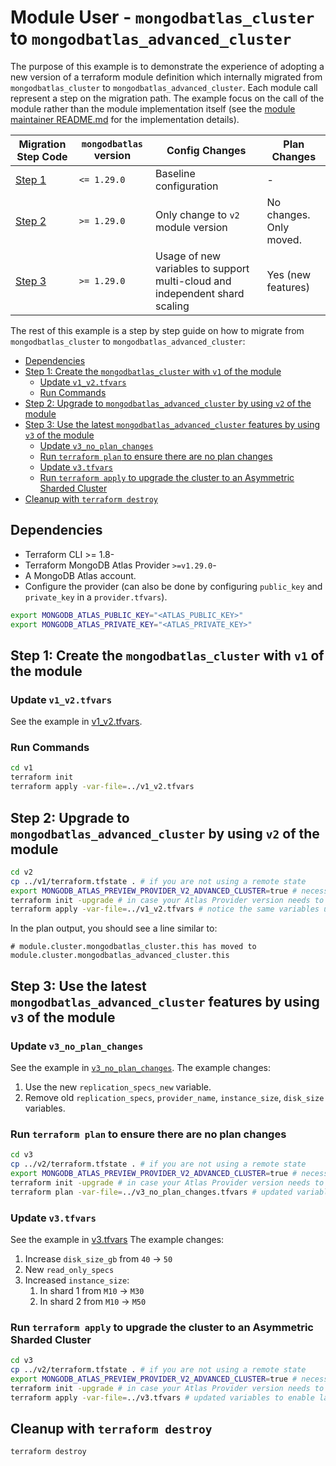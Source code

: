 # Module User - `mongodbatlas_cluster` to `mongodbatlas_advanced_cluster`

The purpose of this example is to demonstrate the experience of adopting a new version of a terraform module definition which internally migrated from `mongodbatlas_cluster` to `mongodbatlas_advanced_cluster`.
Each module call represent a step on the migration path.
The example focus on the call of the module rather than the module implementation itself (see the [module maintainer README.md](../module_maintainer/README.md) for the implementation details).

Migration Step Code | `mongodbatlas` version | Config Changes | Plan Changes
--- | --- | --- | ---
[Step 1](./v1) | `<= 1.29.0` | Baseline configuration | -
[Step 2](./v2) | `>= 1.29.0` | Only change to `v2` module version | No changes. Only moved.
[Step 3](./v3) | `>= 1.29.0` | Usage of new variables to support multi-cloud and independent shard scaling | Yes (new features)


The rest of this example is a step by step guide on how to migrate from `mongodbatlas_cluster` to `mongodbatlas_advanced_cluster`:

- [Dependencies](#dependencies)
- [Step 1: Create the `mongodbatlas_cluster` with `v1` of the module](#step-1-create-the-mongodbatlas_cluster-with-v1-of-the-module)
  - [Update `v1_v2.tfvars`](#update-v1_v2tfvars)
  - [Run Commands](#run-commands)
- [Step 2: Upgrade to `mongodbatlas_advanced_cluster` by using `v2` of the module](#step-2-upgrade-to-mongodbatlas_advanced_cluster-by-using-v2-of-the-module)
- [Step 3: Use the latest `mongodbatlas_advanced_cluster` features by using `v3` of the module](#step-3-use-the-latest-mongodbatlas_advanced_cluster-features-by-using-v3-of-the-module)
  - [Update `v3_no_plan_changes`](#update-v3_no_plan_changes)
  - [Run `terraform plan` to ensure there are no plan changes](#run-terraform-plan-to-ensure-there-are-no-plan-changes)
  - [Update `v3.tfvars`](#update-v3tfvars)
  - [Run `terraform apply` to upgrade the cluster to an Asymmetric Sharded Cluster](#run-terraform-apply-to-upgrade-the-cluster-to-an-asymmetric-sharded-cluster)
- [Cleanup with `terraform destroy`](#cleanup-with-terraform-destroy)

## Dependencies
- Terraform CLI >= 1.8-
- Terraform MongoDB Atlas Provider `>=v1.29.0`-
- A MongoDB Atlas account.
- Configure the provider (can also be done by configuring `public_key` and `private_key` in a `provider.tfvars`).

```bash
export MONGODB_ATLAS_PUBLIC_KEY="<ATLAS_PUBLIC_KEY>"
export MONGODB_ATLAS_PRIVATE_KEY="<ATLAS_PRIVATE_KEY>"
```

## Step 1: Create the `mongodbatlas_cluster` with `v1` of the module

### Update `v1_v2.tfvars`

See the example in [v1_v2.tfvars](v1_v2.tfvars).

### Run Commands
```bash
cd v1
terraform init
terraform apply -var-file=../v1_v2.tfvars
```

## Step 2: Upgrade to `mongodbatlas_advanced_cluster` by using `v2` of the module

```bash
cd v2
cp ../v1/terraform.tfstate . # if you are not using a remote state
export MONGODB_ATLAS_PREVIEW_PROVIDER_V2_ADVANCED_CLUSTER=true # necessary for the `moved` block to work
terraform init -upgrade # in case your Atlas Provider version needs to be upgraded
terraform apply -var-file=../v1_v2.tfvars # notice the same variables used as in `v1`
```
In the plan output, you should see a line similar to:
```text
# module.cluster.mongodbatlas_cluster.this has moved to module.cluster.mongodbatlas_advanced_cluster.this
```

## Step 3: Use the latest `mongodbatlas_advanced_cluster` features by using `v3` of the module

### Update `v3_no_plan_changes`

See the example in [`v3_no_plan_changes`](v3_no_plan_changes.tfvars).
The example changes:
1. Use the new `replication_specs_new` variable.
2. Remove old `replication_specs`, `provider_name`, `instance_size`, `disk_size` variables.

### Run `terraform plan` to ensure there are no plan changes

```bash
cd v3
cp ../v2/terraform.tfstate . # if you are not using a remote state
export MONGODB_ATLAS_PREVIEW_PROVIDER_V2_ADVANCED_CLUSTER=true # necessary for the `moved` block to work
terraform init -upgrade # in case your Atlas Provider version needs to be upgraded
terraform plan -var-file=../v3_no_plan_changes.tfvars # updated variables to enable latest mongodb_advanced_cluster features
```

### Update `v3.tfvars`

See the example in [v3.tfvars](v3.tfvars)
The example changes:
1. Increase `disk_size_gb` from `40` -> `50`
2. New `read_only_specs`
3. Increased `instance_size`:
   1. In shard 1 from `M10` -> `M30`
   1. In shard 2 from `M10` -> `M50`

### Run `terraform apply` to upgrade the cluster to an Asymmetric Sharded Cluster

```bash
cd v3
cp ../v2/terraform.tfstate . # if you are not using a remote state
export MONGODB_ATLAS_PREVIEW_PROVIDER_V2_ADVANCED_CLUSTER=true # necessary for the `moved` block to work
terraform init -upgrade # in case your Atlas Provider version needs to be upgraded
terraform apply -var-file=../v3.tfvars # updated variables to enable latest mongodb_advanced_cluster features
```

## Cleanup with `terraform destroy`

```bash
terraform destroy
```
